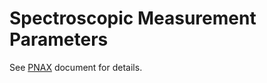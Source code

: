 # Spectroscopic Measurement Parameters

See [PNAX](../@PNAXAnalyzer/README.md#specparams) document for details.
